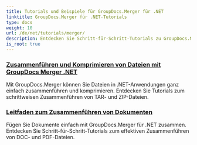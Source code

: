 ```yaml
---
title: Tutorials und Beispiele für GroupDocs.Merger für .NET
linktitle: GroupDocs.Merger für .NET-Tutorials
type: docs
weight: 10
url: /de/net/tutorials/merger/
description: Entdecken Sie Schritt-für-Schritt-Tutorials zu GroupDocs.Merger für .NET, um Dokumente mühelos zusammenzuführen, aufzuteilen, neu anzuordnen und zu verwalten. Meistern Sie die Dokumentbearbeitung mit detaillierten Beispielen und fachkundiger Anleitung.
is_root: true
---
```


### [Zusammenführen und Komprimieren von Dateien mit GroupDocs Merger .NET](./merge-and-compress-files/)
Mit GroupDocs.Merger können Sie Dateien in .NET-Anwendungen ganz einfach zusammenführen und komprimieren. Entdecken Sie Tutorials zum schrittweisen Zusammenführen von TAR- und ZIP-Dateien.
### [Leitfaden zum Zusammenführen von Dokumenten](./guide-to-document-merging/)
Fügen Sie Dokumente einfach mit GroupDocs.Merger für .NET zusammen. Entdecken Sie Schritt-für-Schritt-Tutorials zum effektiven Zusammenführen von DOC- und PDF-Dateien.